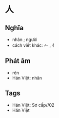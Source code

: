 # 人

## Nghĩa
* nhân ; người
* cách viết khác: 𠂉 , 亻

## Phát âm
* rén
* Hán Việt: nhân

## Tags
* Hán Việt: Sơ cấp//02
* Hán Việt

<script>window.HANZI_FIELD='人';</script>
